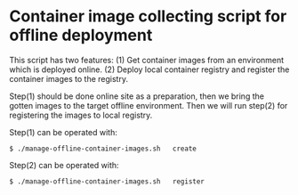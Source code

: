 # Container image collecting script for offline deployment

This script has two features:
(1) Get container images from an environment which is deployed online.
(2) Deploy local container registry and register the container images to the registry.

Step(1) should be done online site as a preparation, then we bring the gotten images
to the target offline environment.
Then we will run step(2) for registering the images to local registry.

Step(1) can be operated with:

```shell
$ ./manage-offline-container-images.sh   create
```

Step(2) can be operated with:

```shell
$ ./manage-offline-container-images.sh   register
```
